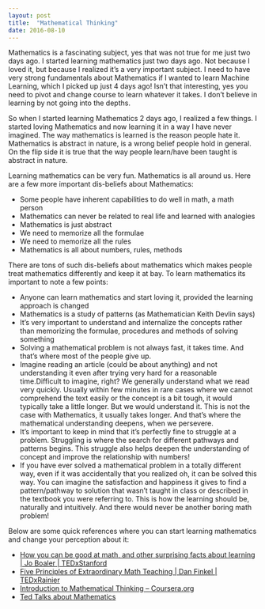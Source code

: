 ```yaml
---
layout: post
title:  "Mathematical Thinking"
date: 2016-08-10
---
```

Mathematics is a fascinating subject, yes that was not true for me just two days ago. I started learning mathematics just two days ago. Not because I loved it, but because I realized it’s a very important subject. I need to have very strong fundamentals about Mathematics if I wanted to learn Machine Learning, which I picked up just 4 days ago! Isn’t that interesting, yes you need to pivot and change course to learn whatever it takes. I don’t believe in learning by not going into the depths.

So when I started learning Mathematics 2 days ago, I realized a few things. I started loving Mathematics and now learning it in a way I have never imagined. The way mathematics is learned is the reason people hate it. Mathematics is abstract in nature, is a wrong belief people hold in general. On the flip side it is true that the way people learn/have been taught is abstract in nature.

Learning mathematics can be very fun. Mathematics is all around us. Here are a few more important dis-beliefs about Mathematics:
- Some people have inherent capabilities to do well in math, a math person
- Mathematics can never be related to real life and learned with analogies
- Mathematics is just abstract
- We need to memorize all the formulae
- We need to memorize all the rules
- Mathematics is all about numbers, rules, methods

There are tons of such dis-beliefs about mathematics which makes people treat mathematics differently and keep it at bay. To learn mathematics its important to note a few points:
- Anyone can learn mathematics and start loving it, provided the learning approach is changed
- Mathematics is a study of patterns (as Mathematician Keith Devlin says)
- It’s very important to understand and internalize the concepts rather than memorizing the formulae, procedures and methods of solving something
- Solving a mathematical problem is not always fast, it takes time. And that’s where most of the people give up.
- Imagine reading an article (could be about anything) and not understanding it even after trying very hard for a reasonable time.Difficult to imagine, right? We generally understand what we read very quickly. Usually within few minutes in rare cases where we cannot comprehend the text easily or the concept is a bit tough, it would typically take a little longer. But we would understand it. This is not the case with Mathematics, it usually takes longer. And that’s where the mathematical understanding deepens, when we persevere.
- It’s important to keep in mind that it’s perfectly fine to struggle at a problem. Struggling is where the search for different pathways and patterns begins. This struggle also helps deepen the understanding of concept and improve the relationship with numbers!
- If you have ever solved a mathematical problem in a totally different way, even if it was accidentally that you realized oh, it can be solved this way. You can imagine the satisfaction and happiness it gives to find a pattern/pathway to solution that wasn’t taught in class or described in the textbook you were referring to. This is how the learning should be, naturally and intuitively. And there would never be another boring math problem!

Below are some quick references where you can start learning mathematics and change your perception about it:
- [How you can be good at math, and other surprising facts about learning | Jo Boaler | TEDxStanford](https://www.youtube.com/watch?v=3icoSeGqQtY)
- [Five Principles of Extraordinary Math Teaching | Dan Finkel | TEDxRainier](https://www.youtube.com/watch?v=ytVneQUA5-c)
- [Introduction to Mathematical Thinking – Coursera.org](https://www.coursera.org/learn/mathematical-thinking)
- [Ted Talks about Mathematics](http://www.ted.com/topics/math)
